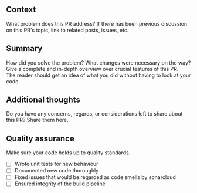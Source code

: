 ## Context
What problem does this PR address?
If there has been previous discussion on this PR's topic, link to related posts, issues, etc.

## Summary
How did you solve the problem? What changes were necessary on the way?  
Give a complete and in-depth overview over crucial features of this PR.  
The reader should get an idea of what you did without having to look at your code.

## Additional thoughts
Do you have any concerns, regards, or considerations left to share about this PR?
Share them here.

## Quality assurance
Make sure your code holds up to quality standards. 
- [ ] Wrote unit tests for new behaviour
- [ ] Documented new code thoroughly
- [ ] Fixed issues that would be regarded as code smells by sonarcloud
- [ ] Ensured integrity of the build pipeline
